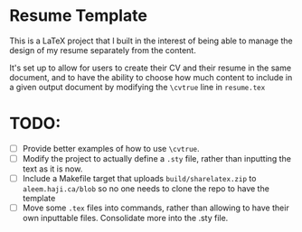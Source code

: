 # Resume Template

This is a LaTeX project that I built in the interest of being able to manage the design of my resume separately from the content.

It's set up to allow for users to create their CV and their resume in the same document, and to have the ability to choose how much content to include in a given output document by modifying the `\cvtrue` line in `resume.tex`

# TODO:

- [ ] Provide better examples of how to use `\cvtrue`. 
- [ ] Modify the project to actually define a `.sty` file, rather than inputting the text as it is now.
- [ ] Include a Makefile target that uploads `build/sharelatex.zip` to `aleem.haji.ca/blob` so no one needs to clone the repo to have the template
- [ ] Move some `.tex` files into commands, rather than allowing to have their own inputtable files. Consolidate more into the .sty file. 
